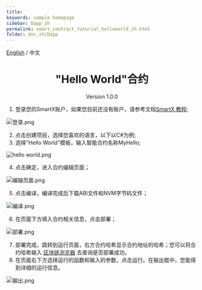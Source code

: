 ```yaml
---
title: 
keywords: sample homepage
sidebar: Dapp_zh
permalink: smart_contract_tutorial_helloworld_zh.html
folder: doc_zh/Dapp
---
```



[English](./smart_contract_tutorial_helloworld_en.html) / 中文

<h1 align="center">"Hello World"合约</h1>
<p align="center" class="version">Version 1.0.0 </p>

1. 登录您的SmartX账户，如果您目前还没有账户，请参考文档[SmartX 教程]();

![登录.png](https://upload-images.jianshu.io/upload_images/150344-e3848962a4dfe0d1.png?imageMogr2/auto-orient/strip%7CimageView2/2/w/1240)

2. 点击创建项目，选择您喜欢的语言，以下以C#为例;
3. 选择"Hello World"模板，输入智能合约名称MyHello;

![hello world.png](https://upload-images.jianshu.io/upload_images/150344-41b8d1f68d72ab7a.png?imageMogr2/auto-orient/strip%7CimageView2/2/w/1240)

4. 点击确定，进入合约编辑页面；

![编辑页面.png](https://upload-images.jianshu.io/upload_images/150344-c5a99a8f9f34d9dd.png?imageMogr2/auto-orient/strip%7CimageView2/2/w/1240)

5. 点击编译，编译完成后下载ABI文件和NVM字节码文件；

![编译.png](https://upload-images.jianshu.io/upload_images/150344-b0811e8883f4d48e.png?imageMogr2/auto-orient/strip%7CimageView2/2/w/1240)

6. 在页面下方填入合约相关信息，点击部署；

![部署.png](https://upload-images.jianshu.io/upload_images/150344-d0160bc4a38a804d.png?imageMogr2/auto-orient/strip%7CimageView2/2/w/1240)


7. 部署完成，跳转到运行页面，右方合约哈希显示合约地址的哈希；您可以将合约哈希输入 [区块链浏览器](https://explorer.ont.io/) 去查询是否部署成功。
8. 在页面右下方选择运行的函数和输入的参数，点击运行。在输出框中，您能得到详细的运行信息。

![输出.png](https://upload-images.jianshu.io/upload_images/150344-9bb61d0bb6b31aea.png?imageMogr2/auto-orient/strip%7CimageView2/2/w/1240)

